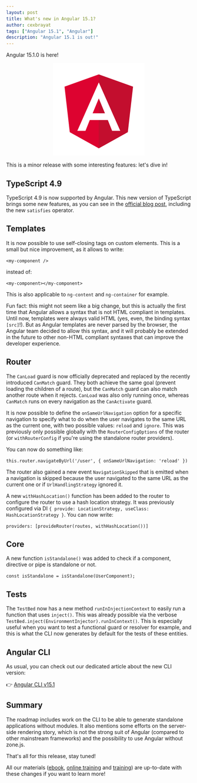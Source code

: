 ```yaml
---
layout: post
title: What's new in Angular 15.1?
author: cexbrayat
tags: ["Angular 15.1", "Angular"]
description: "Angular 15.1 is out!"
---
```


Angular&nbsp;15.1.0 is here!

<p style="text-align: center;">
  <a href="https://github.com/angular/angular/releases/tag/15.1.0">
    <img class="rounded img-fluid" style="max-width: 100%" src="/assets/images/angular.png" alt="Angular logo" />
  </a>
</p>

This is a minor release with some interesting features: let's dive in!

## TypeScript 4.9

TypeScript 4.9 is now supported by Angular.
This new version of TypeScript brings some new features,
as you can see in the [official blog post](https://devblogs.microsoft.com/typescript/announcing-typescript-4-9/), including the new `satisfies` operator.

## Templates

It is now possible to use self-closing tags on custom elements.
This is a small but nice improvement, as it allows to write:

    <my-component />

instead of:

    <my-component></my-component>

This is also applicable to `ng-content` and `ng-container` for example.

Fun fact: this might not seem like a big change,
but this is actually the first time that Angular allows
a syntax that is not HTML compliant in templates.
Until now, templates were always valid HTML (yes, even, the binding syntax `[src]`!).
But as Angular templates are never parsed by the browser,
the Angular team decided to allow this syntax,
and it will probably be extended in the future to other non-HTML compliant syntaxes
that can improve the developer experience.


## Router

The `CanLoad` guard is now officially deprecated and replaced by the recently introduced `CanMatch` guard. They both achieve the same goal (prevent loading the children of a route), but the `CanMatch` guard can also match another route when it rejects.
`CanLoad` was also only running once, whereas `CanMatch` runs on every navigation
as the `CanActivate` guard.

It is now possible to define the `onSameUrlNavigation` option for a specific navigation to specify what to do when the user navigates to the same URL as the current one,
with two possible values: `reload` and `ignore`.
This was previously only possible globally with the `RouterConfigOptions` of the router (or `withRouterConfig` if you're using the standalone router providers).

You can now do something like:

    this.router.navigateByUrl('/user', { onSameUrlNavigation: 'reload' })

The router also gained a new event `NavigationSkipped` that is emitted when a navigation is skipped because the user navigated to the same URL as the current one or if `UrlHandlingStrategy` ignored it.

A new `withHashLocation()` function has been added to the router to configure the router to use a hash location strategy. It was previously configured via DI `{ provide: LocationStrategy, useClass: HashLocationStrategy }`. You can now write:

    providers: [provideRouter(routes, withHashLocation())]

## Core

A new function `isStandalone()` was added to check if a component, directive or pipe is standalone or not.

    const isStandalone = isStandalone(UserComponent);

## Tests

The `TestBed` now has a new method `runInInjectionContext`
to easily run a function that uses `inject()`.
This was already possible via the verbose `TestBed.inject(EnvironmentInjector).runInContext()`.
This is especially useful when you want to test a functional guard or resolver for example,
and this is what the CLI now generates by default for the tests of these entities.


## Angular CLI

As usual, you can check out our dedicated article about the new CLI version:

👉 [Angular CLI v15.1](/2023/01/09/angular-cli-15.1)


## Summary

The roadmap includes work on the CLI to be able to generate standalone applications without modules.
It also mentions some efforts on the server-side rendering story,
which is not the strong suit of Angular (compared to other mainstream frameworks)
and the possibility to use Angular without zone.js.

That's all for this release, stay tuned!

All our materials ([ebook](https://books.ninja-squad.com/angular), [online training](https://angular-exercises.ninja-squad.com/) and [training](https://ninja-squad.com/training/angular)) are up-to-date with these changes if you want to learn more!
